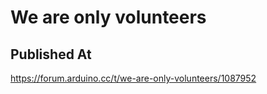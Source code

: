 # We are only volunteers

## Published At

https://forum.arduino.cc/t/we-are-only-volunteers/1087952
